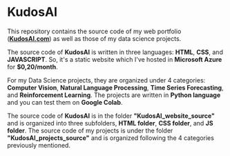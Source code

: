 # KudosAI
This repository contains the source code of my web portfolio ([**KudosAI.com**](https://www.kudosai.com)) as well as those of my data science projects.

The source code of **KudosAI** is written in three languages: **HTML**, **CSS**, and **JAVASCRIPT**. So, it's a static website which I've hosted in **Microsoft Azure** for **$0,20/month**.

For my Data Science projects, they are organized under 4 categories: **Computer Vision**, **Natural Language Processing**, **Time Series Forecasting**, and **Reinforcement Learning**.
The projects are written in **Python language** and you can test them on **Google Colab**.

The source code of **KudosAI** is in the folder **"KudosAI_website_source"** and is organized into three subfolders, **HTML folder**, **CSS folder**, and **JS folder**. 
The source code of my projects is under the folder **"KudosAI_projects_source"** and is organized following the 4 categories previously mentioned.

